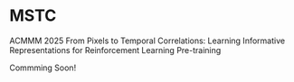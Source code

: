 # MSTC
ACMMM 2025 From Pixels to Temporal Correlations: Learning Informative Representations for Reinforcement Learning Pre-training

Commming Soon!
